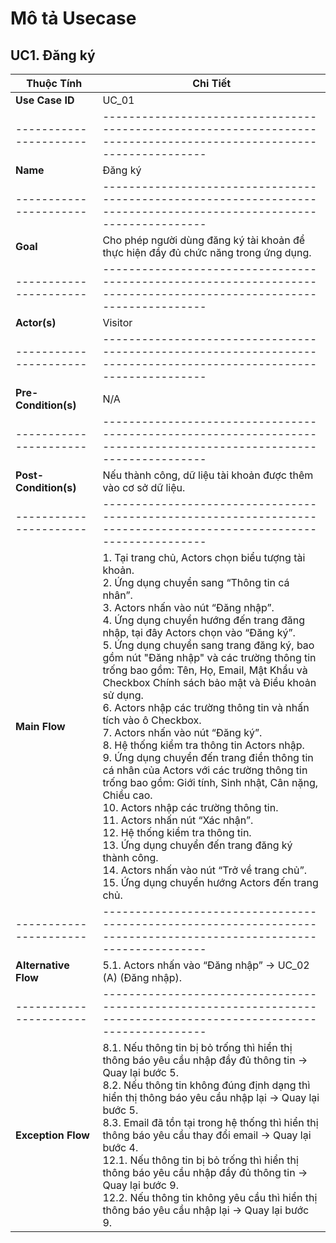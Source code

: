 # Mô tả Usecase

## UC1. Đăng ký

| **Thuộc Tính**       | **Chi Tiết**                                                                                                      |
|----------------------|-------------------------------------------------------------------------------------------------------------------|
| **Use Case ID**      | UC_01                                                                                                             |
|----------------------|-------------------------------------------------------------------------------------------------------------------|
| **Name**             | Đăng ký                                                                                                           |
|----------------------|-------------------------------------------------------------------------------------------------------------------|
| **Goal**             | Cho phép người dùng đăng ký tài khoản để thực hiện đầy đủ chức năng trong ứng dụng.                               |
|----------------------|-------------------------------------------------------------------------------------------------------------------|
| **Actor(s)**         | Visitor                                                                                                           |
|----------------------|-------------------------------------------------------------------------------------------------------------------|
| **Pre-Condition(s)** | N/A                                                                                                               |
|----------------------|-------------------------------------------------------------------------------------------------------------------|
| **Post-Condition(s)**| Nếu thành công, dữ liệu tài khoản được thêm vào cơ sở dữ liệu.                                                    |
|----------------------|-------------------------------------------------------------------------------------------------------------------|
| **Main Flow**        | 1. Tại trang chủ, Actors chọn biểu tượng tài khoản. <br> 2. Ứng dụng chuyển sang “Thông tin cá nhân”. <br> 3. Actors nhấn vào nút “Đăng nhập”. <br> 4. Ứng dụng chuyển hướng đến trang đăng nhập, tại đây Actors chọn vào “Đăng ký”. <br> 5. Ứng dụng chuyển sang trang đăng ký, bao gồm nút "Đăng nhập" và các trường thông tin trống bao gồm: Tên, Họ, Email, Mật Khẩu và Checkbox Chính sách bảo mật và Điều khoản sử dụng. <br> 6. Actors nhập các trường thông tin và nhấn tích vào ô Checkbox. <br> 7. Actors nhấn vào nút “Đăng ký”. <br> 8. Hệ thống kiểm tra thông tin Actors nhập. <br> 9. Ứng dụng chuyển đến trang điền thông tin cá nhân của Actors với các trường thông tin trống bao gồm: Giới tính, Sinh nhật, Cân nặng, Chiều cao. <br> 10. Actors nhập các trường thông tin. <br> 11. Actors nhấn nút “Xác nhận”. <br> 12. Hệ thống kiểm tra thông tin. <br> 13. Ứng dụng chuyển đến trang đăng ký thành công. <br> 14. Actors nhấn vào nút “Trở về trang chủ”. <br> 15. Ứng dụng chuyển hướng Actors đến trang chủ. |
|----------------------|-------------------------------------------------------------------------------------------------------------------|
| **Alternative Flow** | 5.1. Actors nhấn vào “Đăng nhập” → UC_02 (A) (Đăng nhập).                                                       |
|----------------------|-------------------------------------------------------------------------------------------------------------------|
| **Exception Flow**   | 8.1. Nếu thông tin bị bỏ trống thì hiển thị thông báo yêu cầu nhập đầy đủ thông tin → Quay lại bước 5. <br> 8.2. Nếu thông tin không đúng định dạng thì hiển thị thông báo yêu cầu nhập lại → Quay lại bước 5. <br> 8.3. Email đã tồn tại trong hệ thống thì hiển thị thông báo yêu cầu thay đổi email → Quay lại bước 4. <br> 12.1. Nếu thông tin bị bỏ trống thì hiển thị thông báo yêu cầu nhập đầy đủ thông tin → Quay lại bước 9. <br> 12.2. Nếu thông tin không yêu cầu thì hiển thị thông báo yêu cầu nhập lại → Quay lại bước 9. |
